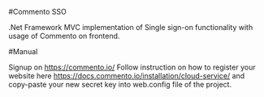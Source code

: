 #Commento SSO

.Net Framework MVC implementation of Single sign-on functionality with usage of Commento on frontend.

#Manual

Signup on https://commento.io/
Follow instruction on how to register your website here https://docs.commento.io/installation/cloud-service/ 
and copy-paste your new secret key into web.config file of the project.
